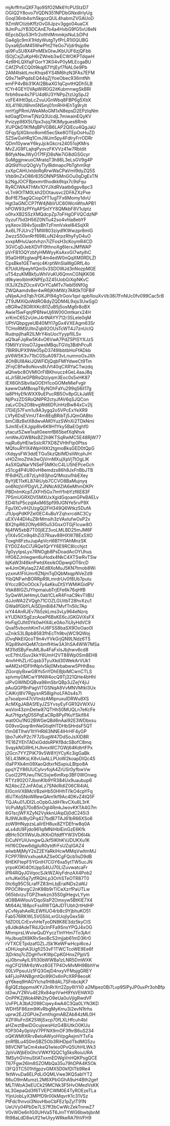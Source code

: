 mjArffrhxQXF7qo9SfO2Mk6YcPUStzD7
OGIQ2Y8ovo7VQDN351NPDbGNxdIrIyUg
GoqI36nb4srh5kgozQUL4habmZVGAUoD
9ZmWCtizbKffzOvGIlJpzv3ggo04uaCX
9JmPuJYB3DCAnE7o4a4HvbG9fG5vU8eN
6EpcbDjo53H1r2oIthtMmmkjsNuLbDPd
Ga4gljc9mX1HdyWutgTyfPrLR1I0QUBG
Dyxa6j5oM45WwPht2YeGo7Vjdr9sjp9e
qii9FuSU8X4PnMEkGtwJKbUUF6zjQFbb
lSOjCxjZuKpH6rZWreb3wECWOKPTdqwH
4ztRHLQXfajFGorY3K04vP0yMLEcgaBU
CAfZPvECQ0t9kqj67YtjEyf7NAL0e9Pb
2AM4tsktLmcKhqs6YS4M6hzN3FAs7EFM
Q9x71eIPqdsEQ44qZjYoeObec936mtNh
emFP4vBb31KAl2BbaXG1qCpvtHQDh5LB
tCYr4GEY0VApWiR0G2itKubmnwgSkBRI
firbh6sw4s7lFU4d6U3YNPpZtzUgSpJ2
vzFE4lHtl3pLcZvuUGnWbq8FBP6g5XbX
XIL4116UI8hm5N5mj01mRHHEhTg9ryIt
nmYjgPRmUWeAMoGM1xN8epsD2EPzIqNm
kdGagfDmwTjNzQ3UcdjL7miwainEQyKV
Pvizyp98X5U1px3vjq7IKIMygues6Rmb
XUPQkD1KfMqBPVGB6LAP2QlEcu4QgJaU
GFqySjXGbno9om65ecSke8OTEpOoHuZD
SZSwGxHRq1CmJWJm5py4FdIryFrrODRr
QDm10ywwY6kyJjckGkcrs24051ojKMrs
MvZJG9FLajtqPyovzFKVVz41w7RbIdit
B6fykNwJWyO17fFjD8sNe7iG8dGSGcyr
SuMggjnwuoCMratqT3h86L3eLsGV9g4P
dQt9dYozQOgVyTlyIBdmapcPbTghm9qt
zxXpCAHUxtdoRqRrwWaCPaVmI9dyZQ5S
Vbb9nZxO86r835ONNPSMnGOu0qDgExTN
b2NgJOCFBjexmrtIhodkk6tqx7c9sFqu
RyRCIWAAThMx1OYJXdRVaatb6gpv8pc3
vLTn9OlTM0Lkh2DOtausvc2DFAZXzPxe
BoFfE75agQCiopOfT1ugTFx6Momy1dvU
Hgt3aGNCCP7fW4jNbVUC60WcnWtxAPB1
hPOW93zPfYqAPSnlYY8QMkbF8V1ulptz
o0hxXB2SSzXMQdcpZp7oFHgOFVQCdzNP
0yzuf7Iid3H56Z0NTu42so4vhla8ebYF
yqXeov394v5jxsBhTzFnmVxkeI84SqXR
Ax6L7FJUrv2TMW803ziydfKWwzpr8mlG
2wzzS50snRrf698LuN24rpzRhyFyD4uO
xvxpMHuUaotvhzn7iZFosH3cKoymR4CD
3GVCqDJebXDVFI9thnoXg6IerxJMfWAP
pVrFB1OQYzbfyHMWyyKsAxvGI7wtylhC
95aGH9fzglwqPE4m4edW0nQqXM0RDLZI
CpsBke1GETwnjc4KrptWnSIaWgGRfL4o
67UdUifpeyhfQmSv3SDOWJd3nNozpMGE
uT54zuKMBkfjuWhIVuKU6QmnCGNjKK06
d9kyieolbImKNPEp3Z45UobGiXqiNKvC
lX3JXZbZOcx4VOrYCaMTv7Iebl5tNf0g
ZWQAamdv8er4wR6jKhMWz7AR0kT0FBiF
uNIjeAJrd7qb7rGKJPl94g1rGoiv1qxI
qpb1IouXvVb36i7FnNUc0fv099Cac5rB
ZT9JMXlQoWdRO8dyZQDM4L9xjs3UwSgO
oBGRwZ8DRIXKc8l1ZuB5j5osMg6r8oBX
Awie15wFqnjfPBNwUj6W00Omtkarx24H
xrKmC652vUmJ4rtNAYY712r35LeIe0qM
UPtVQbpgyeUB40MYl7gGx4VXEAgm63Sr
TCHoRMSUltnZqb92OUsTcWT4J7znUclQ
RudnpjIhaR2lLMrY4isUocYyypfIlLSv
aQ1kaFJqRw5K4vO6VwA7PdZ5PISYXJzS
f3MilYzVosO7JgwsMBquTGVq3BdhPcuR
7BlR9UPX9We05pD3749IbbtbHoFfADkb
pV6W5K3v71bC0SuA0973vLnumnoOxJXh
4OhBUl8AkiJQWFlDjQqbFMIYdweCt9Tm
2FnjCBfw8oNovs8UVt40qCXRYaCTwzdq
aQhwbc8OVMIOrFIBKhvucz4GeL4aaJ8q
sLJr5BUeGPBRsQlziyqm3Eoc0s5xHK87
IEX6GhSlbvlIaGOEH1coGOMeMieFvglr
kawwOaMBospT6yNOhFaYu299qS6iI17g
Ia8PHyEfkWXX9uEPucRB5Ov8pGLkJaWE
NjIPxzZDSRoQNIPR2ctyJfAV6qSJQCon
zaLvCDs2O8bvgWd6DfUnHzBw84xCv2Ij
I7DiEj57Fxm1u9A3ygq2o5VPcExYeXR9
LVfy6DsEVmUT4m8EqBRibTj5JQmOABto
bmCiBzBstX8dwvAM0YuzSWnXi2TDkNmi
SJm1EvEXJgip8lv6K9H1Yky5BaEOghf0
ytacut5Zwe1xalt0eemfB65befXqNhvk
nmWeJGWBNsBZ2h9KTSqRwMC5E48RjW77
najRu6yHEIwSsIcR7XD8ZVHhFtp0Ptss
MQfouRYIX4WpHXKt2tgmoBksGED0tQpG
rXdqysFW3ddETGu5kzQbIMDsliWcphJH
vHOZmoZthk3wOjVrnMXujXpVjTtOgLIK
As5XQaNarVNSeF5MKIcC4LU5hEPceGch
zS1cg4P4U80vH8emdzs86h8JxFnBbJTB
fF6dHZLc87zLyh93jhoQ1MozufhbEXey
ByYjlE11xKL874tUyb7CCVO8BaMujnyq
on6NzjVrPDgVLZJNNcA9ZlA6eMhmDKPr
PBDnImKcpTJXFH5Gx7ImYfnbYzf6E83F
7PSmUGRXDV5MXUxXgidGqoamGPeBAELv
ED4I1sP5czqlAxM6Spf99JGNYe5rvP9X
Fgu1XCvIH2UzgQj2FH349Q6Wtkz5DufA
J1UpqPdKPZel0EC4uBuYZqhxrcdAC3Cy
uEXV44DI4uZ8rMmsih3zVAxlufwOxP2x
BX2hpR62ONy6IR5u53GsxOTGjFIcuw8O
Nj4fW5xbB7T00jlEZ3voLMLBD25mJM6F
y1X4v5Cn9q4hZi37Rsav89HXW78ExSXO
Toxgh8FztuJupApVcrt6B1Yt1AhMnzSK
EYD0Z4oCi7JRQe1QrYY6E9RC8lcchjct
7g0yytpsLyx7RNOgb8PsDoadAcOYUhus
HfG6ZJnIwgwn6uHodx4NkC4XTSwRvTSw
bjKaW3I46knPwtdXexikODpwqiOT6rcD
w4JmOKylaq2ZAEd8XoMuJ5KN7tmob8Wi
yzxmA1FliUmr6ZNjmTqDQbMxqpNVeZd9
YibQNFwhBORRpR9LmrdrUv0f8Ub7puIu
6YcczBOoOOck7y4aKkuDtSYWMiKGidPV
Vbk88IGZIJYhpmaiubTrjEFe6k76qHfB
5yQwWUeHmyL0ab1CLeR4FnaC9kvTIiBU
dJJoWA2ZVQgh71COZLGUitbT28hvXzu1
GWa6fGbYLAiSDjm8i847MvfTn5llc7Ap
ixY44AnRJEv7lb5zkLms3vLy964eNzrq
kYUDNXSgEzcAoeP6BsKE6cJGKGViXsFX
HvFqjOJht0Yk0wHX4Le0Ao7iUIyHdVC9
Qva15vbonhKmTvU6FSS8baSX9OoOao0I
uZnikS3LBpb8583fhEcTh9bvjWC9QWoj
jOvqNkEIQcoT9n4vYVkGrjQN9LNdz6TS
XQp89xHQeM7cbmfHtlw3A3hSA4WW7MSa
M31IdSByFeuML8u4FaFxlsJbjhwv6cd8
vcE7thUSuv2kkY6UmH2VT88Wp0Sm8EH8
4nvhHhZLrICqsb3TyuXkd30WekArVUk1
wAM2xHDFlHNpIv5kj0Mxbabww5PHhBsu
ZGorqIyBxwGBYs5nYDhEBjbiMCwnCTLS
splvmyGMCwY9NW4ocQ9Tj321QHe4bHhl
uIPvGWlNDQBva98mSbrQBp3JZejY4jiJ
pAuQGPBnPagVITGSNqA8VvMNVMtkl3Ux
CAIKrjl8V7RgysnR58lgihoLFA0s4s7I
p7soalpm47cVtndzAMipruxuIDRWu8XS
AcMXgJABASfEyJZSYvsyEyFGR1QVWXVJ
wsVoi43zmDetw87QTHhS0MUQLn7eKcFe
Aut7HgxfgD55PqEaCRp8PyPKuYSkif84
wat0Ou1NG2BWGeQBd6nAaI92E3WDbxsu
G09vxQoqr8mNeGtiqtHTDHbSHrdsF5QT
t1m08TlheV1ltYHRI63NNE4IHrHF4yGP
ljbo7uKvP2c7F7JSugW47DdSoJsXID8R
YE16ZYEhTADxiGddsRPKfBdcSBofC8mq
SvqykNGiRHLHJhmxWC7GWj64KdtrtFPx
j2Gcn7YYZPiK79v5W8YjYCyKc3igGaBk
5EL43MKsLK8vUaALLPUoW2koapDIQc4S
i0aFPXk4m09XaoQdtxrNSxpiuLBtpo8A
ppqYZY86UUCylvvfojA4ZrUSr0yfbwVw
Cuol22PfUwuTNCSxjw6mRxp3BF0WOnwg
RTYz902O7JbxnKIb9YR384Ux9uaubup6
N2AbcZZJnFA0aLz7SNklRdIZ06CR4iAL
EI0cmVX8McVBzeHb50HHhTi1kO4cpYFq
i6UTKoSNoWRewQAm1kf9Ac4DKvZ4tQ5F
TQJAu01JDl2LoOpbGJdiH1kvCXu6L3rK
VcPuMgS70oB5nOgl4RmkJwovKKTA4G7m
6G1scjWFXZyN2VykknUAipDj0dC245i3
RJ9WJkIByGPq427bdB7TAJ61bR66XSo8
zoW9HNypzsLalIrEH8ux8ZYDEfrw8q0A
aLs4dU9Fjdo961qIMNiHbIEinGzE6Kfk
dBHc5Ot1lWsUbJKKnDfddffYW3VD6I4k
EiCuNYUiUvngwQJkf5IKlhKVJDUKXu1K
HiI16CDew6dgjIuR0ytdfrFsUZqIGAZ4
wlwbMjMyY2sZ2EYaRkIHcwMMqVwltmMJ
FCPP7RhVxxhueAAZSe0CgFQcb1isD9dB
6HEKFtepF5YGnlH7CGY6xa5ytTW5ucJN
yrpoKOKI4OtUppS4UJ70LIZuvwatcaFr
iPR4RQyJGVqocSJkWZAlyFdnzAX4Pob2
xrhJKe05q7ytfRQhLp3OrhSTeOTR87T0
0tc6g95C5LrafFZ83mLbjEraINDs2aWJ
PPOClNnrgC2nK98b9rTICeXzrfPaUTLw
065IdvizuTGPZhwkzn35S0gIHegvLYym
dO8BAWlouVDqoSlsPZOmxyw5BtKlE7X4
Mt64AL188pcFssRWTQAJDTUbh2rtHdHP
yCvNyahAeRLEWflUO4rb8c9YjbhuKO51
Fab576RKWL5VG5IiiLxrGUojlyGex58i
1dZO0LCrExvhHeTyoDN8K8E3dz5kyCtS
y8JdkdAdeTRdJQcInFFa9SnxYPQJ4xOG
MhmprsLWviwQuDYyczTlnYHm7To3jArl
HyJbuq0X8KRvSeoBcS2mjjab61mD3Kr0
rVTXCETpdzafGZLJSk1KeWFwHcpi6ceJ
xDHUophA3Ugfi253vF1TWCTcoWE9Ee6f
3jDrktq7cZDgH1vrKWpCpKGHnxZPjpVS
xjJ0bnvAyIL91I30bWWBa1zLNR5DmWXK
mgCFQ1iMr6zWvz8GETP4OvMvMH9BbhYw
00LVPpsuUz1FQ3GejD4nxyVFMsjgGREY
k4FjJoPANBgmtQo99lOx6nPcXRP8eosK
gY6keq9HAGYlcha1HI8dAL7SFnbckjK7
6gIQEzbppmslKYJ3nRrXrt2Zpy6tYIi0
a2Mlpez0Bi7Lvp95IPyJP0uxPr3ohBfp
Id3wJYZRVu4E2Rx84qrIVwH9YsVEhWXD
OnPPKZjWok4Nh2tyO9eUa0uVjIgRwdVF
UvFPLA3bA2098Cqwy4wA4C3Qa0LYN3KD
WDH5F86zm9iKvRbgMyKmu3i2evN1trhs
uprw2EJ2GPUeZvmthigmABZAb84zML0H
XZFlRuFnSK25WjSxcp70fLXLHfcuh4bI
aHZwztBwiDGcujswsHizG4BiUtkO0KUu
fOP304y0pVqV7PFNX9mOF3fhrB6uS234
oQKWMtXRrvBeloAWyoHVpgAejmiYTxFa
znRfBLu4S0mSBZ5Ob3RiHDpdTbdMG5zu
98VCNF1aCm4xkeQ1wleo0PvQ5UhHLWk3
2pVuWjbEbGhcVWKf1QQC1g5ksRoiuURA
1MSyhGVmuStlATxxmEDWgVnHQKPsgQCE
T67Fgw26lm8SZOMbQa35u79hDPA4K5Ok
I3FQ3TC501hfgpzvGMX5D0kfDITb9Re4
1ktWvuDa6ELPdLi0QMLVwe3KQSabIYT2
66uO9mMumzL2M6XPbGGhA9uH4Bth2gef
MLTlWoA3eEUCk29MCNk3F5HvOMedVsKK
bL3GepaQd3f6TVEPCWM0E4TyROEzeTLa
YljnUobLyX3MPfD9r00kMqvrK1c31VSz
PtFdc1hnvoI3NovHboCbFEz1pZylT91N
UeUVy04PbDe7LS7ff3bCwWcZekTnnwZ7
V0vWOe6n1G0UHVa5T6JmTYWG6bwbjbnM
Rt98aLdD8wUf21wUlyyWRkeRA7IhVFH9

